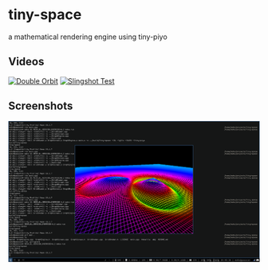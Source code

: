 # tiny-space
a mathematical rendering engine using tiny-piyo

## Videos
[![Double Orbit](https://img.youtube.com/vi/8CRm1Kc4tz0/0.jpg)](https://www.youtube.com/watch?v=8CRm1Kc4tz0)
[![Slingshot Test](https://img.youtube.com/vi/-SUPuS1xdqw/0.jpg)](https://www.youtube.com/watch?v=-SUPuS1xdqw)

## Screenshots
![gravitation](docs/gravitation.png)
